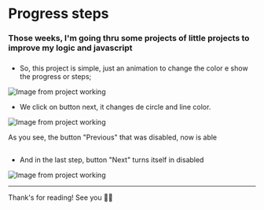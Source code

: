 # Progress steps

### Those weeks, I'm going thru some projects of little projects to improve my logic and javascript

###

- So, this project is simple, just an animation to change the color e show the progress or steps;

<div> 
    <img alt="Image from project working" src="https://i.imgur.com/UqdUorH.png">
</div>


- We click on button next, it changes de circle and line color.

<div> 
    <img alt="Image from project working" src="https://i.imgur.com/m2bzJdd.png">
</div>

As you see, the button "Previous" that was disabled, now is able

##

- And in the last step, button "Next" turns itself in disabled

<div> 
    <img alt="Image from project working" src="https://i.imgur.com/O3Cn10S.png">
</div>

---

Thank's for reading! See you 🥷🥷
